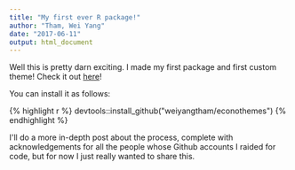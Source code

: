 ```yaml
---
title: "My first ever R package!"
author: "Tham, Wei Yang"
date: "2017-06-11"
output: html_document
---
```




Well this is pretty darn exciting. I made my first package and first custom theme! Check it out [here](https://github.com/weiyangtham/econothemes)!

You can install it as follows: 


{% highlight r %}
devtools::install_github("weiyangtham/econothemes")
{% endhighlight %}

I'll do a more in-depth post about the process, complete with acknowledgements for all the people whose Github accounts I raided for code, but for now I just really wanted to share this. 
